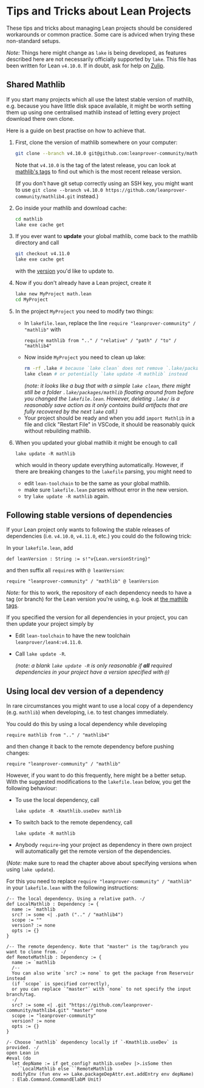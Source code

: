 # Tips and Tricks about Lean Projects

These tips and tricks about managing Lean projects should be considered workarounds or common practice. Some care is adviced when trying these non-standard setups.

*Note:* Things here might change as `lake` is being developed, as features described here are not necessarily officially supported by `lake`. This file has been written for Lean `v4.10.0`. If in doubt, ask for help on [Zulip](https://leanprover.zulipchat.com).

## Shared Mathlib

If you start many projects which all use the latest stable version of mathlib, e.g. because you have little
disk space available, it might be worth setting them up using one centralised mathlib instead of
letting every project download there own clone.

Here is a guide on best practise on how to achieve that.

1) First, clone the version of mathlib somewhere on your computer:
   ```bash
   git clone --branch v4.10.0 git@github.com:leanprover-community/mathlib4.git
   ```
   Note that `v4.10.0` is the tag of the latest release, you can look at [mathlib's tags](https://github.com/leanprover-community/mathlib4/tags) to find out which is the most recent release version.

   (If you don't have git setup correctly using an SSH key, you might want to use `git clone --branch v4.10.0 https://github.com/leanprover-community/mathlib4.git` instead.)
2) Go inside your mathlib and download cache:
   ```bash
   cd mathlib
   lake exe cache get
   ```
3) If you ever want to **update** your global mathlib, come back to the mathlib directory and call
   ```bash
   git checkout v4.11.0
   lake exe cache get
   ```
   with the [version](https://github.com/leanprover-community/mathlib4/tags) you'd like to update to.
4) Now if you don't already have a Lean project, create it
   ```bash
   lake new MyProject math.lean
   cd MyProject
   ```
5) In the project `MyProject` you need to modify two things:
   <!-- 1) Make sure `lean-toolchain` contains the string `leanprover/lean4:v4.10.0` with the same version your shared mathlib is at. -->
   * In `lakefile.lean`, replace the line `require "leanprover-community" / "mathlib"` with
     ```
     require mathlib from ".." / "relative" / "path" / "to" / "mathlib4"
     ```
   * Now inside `MyProject` you need to clean up lake:
     ```bash
     rm -rf .lake # because `lake clean` does not remove `.lake/packages/mathlib` which might have been downloaded by `lake new`.
     lake clean # or potentially `lake update -R mathlib` instead
     ````
     *(note: it looks like a bug that with a simple `lake clean`, there might still be a folder `.lake/packages/mathlib` floating around from before you changed the `lakefile.lean`. However, deleting `.lake/` is a reasonably save action as it only contains build artifacts that are fully recovered by the next `lake` call.)*
   * Your project should be ready and when you add `import Mathlib` in a file and click "Restart File" in VSCode, it should be reasonably quick without rebuilding mathlib.
6) When you updated your global mathlib it might be enough to call
   ```
   lake update -R mathlib
   ```
   which would in theory update everything automatically.
   However, if there are breaking changes to the `lakefile` parsing, you might need to
   * edit `lean-toolchain` to be the same as your global mathlib.
   * make sure `lakefile.lean` parses without error in the new version.
   * try `lake update -R mathlib` again.

## Following stable versions of dependencies

If your Lean project only wants to following the stable releases of dependencies (i.e. `v4.10.0`, `v4.11.0`, etc.) you could do the following trick:

In your `lakefile.lean`, add

```lean
def leanVersion : String := s!"v{Lean.versionString}"
```

and then suffix all `require`s with `@ leanVersion`:

```
require "leanprover-community" / "mathlib" @ leanVersion
```

*Note:* for this to work, the repository of each dependency needs to have a tag (or branch) for the Lean version you're using, e.g. look at [the mathlib tags](https://github.com/leanprover-community/mathlib4/tags).

If you specified the version for all dependencies in your project, you can then update your project simply by

* Edit `lean-toolchain` to have the new toolchain `leanprover/lean4:v4.11.0`.
* Call `lake update -R`.

  *(note: a blank `lake update -R` is only reasonable if **all** required dependencies in your project have a version specified with `@`)*



## Using local dev version of a dependency

In rare circumstances you might want to use a local copy of a dependency (e.g. `mathlib`) when developing, i.e. to test changes immediately.

You could do this by using a local dependency while developing
```
require mathlib from ".." / "mathlib4"
```
and then change it back to the remote dependency before pushing changes:
```
require "leanprover-community" / "mathlib"
```

However, if you want to do this frequently, here might be a better setup. With the suggested modifications to the `lakefile.lean` below, you get the following behaviour:

* To use the local dependency, call
  ```
  lake update -R -Kmathlib.useDev mathlib
  ```
* To switch back to the remote dependency, call
  ```
  lake update -R mathlib
  ```
* Anybody `require`-ing your project as dependency in there own project will automatically get the remote version of the dependencies.

(*Note:* make sure to read the chapter above about specifying versions when using `lake update`).

For this you need to replace `require "leanprover-community" / "mathlib"` in your `lakefile.lean` with the following instructions:

```lean
/-- The local dependency. Using a relative path. -/
def LocalMathlib : Dependency := {
  name := `mathlib
  src? := some <| .path (".." / "mathlib4")
  scope := ""
  version? := none
  opts := {}
}

/-- The remote dependency. Note that "master" is the tag/branch you want to clone from. -/
def RemoteMathlib : Dependency := {
  name := `mathlib
  /--
  You can also write `src? := none` to get the package from Reservoir instead
  (if `scope` is specified correctly),
  or you can replace `"master"` with `none` to not specify the input branch/tag.
  -/
  src? := some <| .git "https://github.com/leanprover-community/mathlib4.git" "master" none
  scope := "leanprover-community"
  version? := none
  opts := {}
}

/- Choose `mathlib` dependency locally if `-Kmathlib.useDev` is provided. -/
open Lean in
#eval (do
  let depName := if get_config? mathlib.useDev |>.isSome then
    ``LocalMathlib else ``RemoteMathlib
  modifyEnv (fun env => Lake.packageDepAttr.ext.addEntry env depName)
  : Elab.Command.CommandElabM Unit)
```